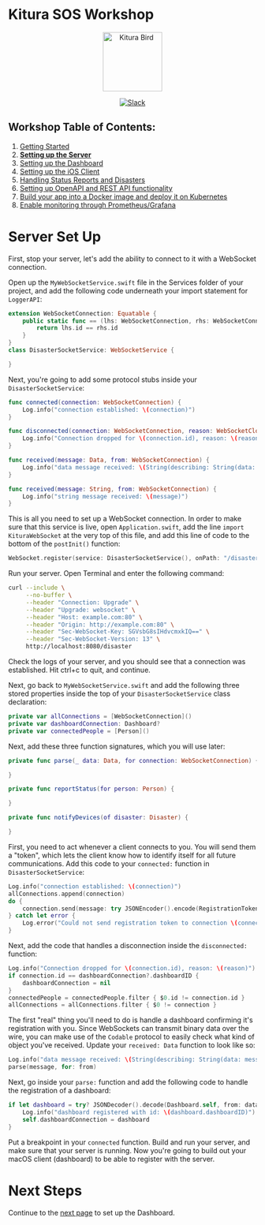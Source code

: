 # Kitura SOS Workshop

<p align="center">
<img src="https://www.ibm.com/cloud-computing/bluemix/sites/default/files/assets/page/catalog-swift.svg" width="120" alt="Kitura Bird">
</p>

<p align="center">
<a href= "http://swift-at-ibm-slack.mybluemix.net/">
    <img src="http://swift-at-ibm-slack.mybluemix.net/badge.svg"  alt="Slack">
</a>
</p>

## Workshop Table of Contents:

1. [Getting Started](./01-GettingStarted.md)
2. **[Setting up the Server](./02-ServerSetUp.md)**
3. [Setting up the Dashboard](./03-DashboardSetUp.md)
4. [Setting up the iOS Client](./04-iOSSetUp.md)
5. [Handling Status Reports and Disasters](./05-StatusReportsAndDisasters.md)
6. [Setting up OpenAPI and REST API functionality](./06-OpenAndRESTAPI.md)
7. [Build your app into a Docker image and deploy it on Kubernetes](./07-DockerAndKubernetes.md)
8. [Enable monitoring through Prometheus/Grafana](./08-PrometheusAndGrafana.md)

# Server Set Up

First, stop your server, let's add the ability to connect to it with a WebSocket connection.

Open up the `MyWebSocketService.swift` file in the Services folder of your project, and add the following code underneath your import statement for `LoggerAPI`:

```swift
extension WebSocketConnection: Equatable {
    public static func == (lhs: WebSocketConnection, rhs: WebSocketConnection) -> Bool {
        return lhs.id == rhs.id
    }
}
class DisasterSocketService: WebSocketService {

}
```

Next, you're going to add some protocol stubs inside your `DisasterSocketService`:

```swift
func connected(connection: WebSocketConnection) {
    Log.info("connection established: \(connection)")
}

func disconnected(connection: WebSocketConnection, reason: WebSocketCloseReasonCode) {
    Log.info("Connection dropped for \(connection.id), reason: \(reason)")
}

func received(message: Data, from: WebSocketConnection) {
    Log.info("data message received: \(String(describing: String(data: message, encoding: .utf8)))")
}

func received(message: String, from: WebSocketConnection) {
    Log.info("string message received: \(message)")
}
```

This is all you need to set up a WebSocket connection. In order to make sure that this service is live, open `Application.swift`, add the line `import KituraWebSocket` at the very top of this file, and add this line of code to the bottom of the `postInit()` function:

```swift
WebSocket.register(service: DisasterSocketService(), onPath: "/disaster")
```

Run your server. Open Terminal and enter the following command:

```bash
curl --include \
     --no-buffer \
     --header "Connection: Upgrade" \
     --header "Upgrade: websocket" \
     --header "Host: example.com:80" \
     --header "Origin: http://example.com:80" \
     --header "Sec-WebSocket-Key: SGVsbG8sIHdvcmxkIQ==" \
     --header "Sec-WebSocket-Version: 13" \
     http://localhost:8080/disaster
```

Check the logs of your server, and you should see that a connection was established. Hit ctrl+c to quit, and continue.

Next, go back to `MyWebSocketService.swift` and add the following three stored properties inside the top of your `DisasterSocketService` class declaration:

```swift
private var allConnections = [WebSocketConnection]()
private var dashboardConnection: Dashboard?
private var connectedPeople = [Person]()
```

Next, add these three function signatures, which you will use later:

```swift
private func parse(_ data: Data, for connection: WebSocketConnection) {

}

private func reportStatus(for person: Person) {

}

private func notifyDevices(of disaster: Disaster) {

}
```

First, you need to act whenever a client connects to you. You will send them a "token", which lets the client know how to identify itself for all future communications. Add this code to your `connected:` function in `DisasterSocketService`:

```swift
Log.info("connection established: \(connection)")
allConnections.append(connection)
do {
    connection.send(message: try JSONEncoder().encode(RegistrationToken(tokenID: connection.id)))
} catch let error {
    Log.error("Could not send registration token to connection \(connection.id): \(error.localizedDescription)")
}
```

Next, add the code that handles a disconnection inside the `disconnected:` function:

```swift
Log.info("Connection dropped for \(connection.id), reason: \(reason)")
if connection.id == dashboardConnection?.dashboardID {
    dashboardConnection = nil
}
connectedPeople = connectedPeople.filter { $0.id != connection.id }
allConnections = allConnections.filter { $0 != connection }
```

The first "real" thing you'll need to do is handle a dashboard confirming it's registration with you. Since WebSockets can transmit binary data over the wire, you can make use of the `Codable` protocol to easily check what kind of object you've received. Update your `received: Data` function to look like so:

```swift
Log.info("data message received: \(String(describing: String(data: message, encoding: .utf8)))")
parse(message, for: from)
```

Next, go inside your `parse:` function and add the following code to handle the registration of a dashboard:

```swift
if let dashboard = try? JSONDecoder().decode(Dashboard.self, from: data) {
    Log.info("dashboard registered with id: \(dashboard.dashboardID)")
    self.dashboardConnection = dashboard
}
```

Put a breakpoint in your `connected` function. Build and run your server, and make sure that your server is running. Now you're going to build out your macOS client (dashboard) to be able to register with the server.

# Next Steps

Continue to the [next page](./03-DashboardSetUp.md) to set up the Dashboard.
